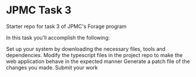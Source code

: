 # JPMC Task 3
Starter repo for task 3 of JPMC's Forage program


In this task you'll accomplish the following:

Set up your system by downloading the necessary files, tools and dependencies.
Modify the typescript files in the project repo to make the web application behave in the expected manner
Generate a patch file of the changes you made.
Submit your work
